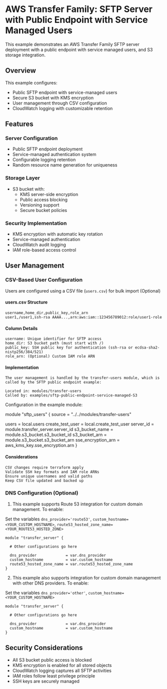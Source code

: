 # AWS Transfer Family: SFTP Server with Public Endpoint with Service Managed Users

This example demonstrates an AWS Transfer Family SFTP server deployment with a public endpoint with service managed users, and S3 storage integration.

## Overview

This example configures:

- Public SFTP endpoint with service-managed users
- Secure S3 bucket with KMS encryption
- User management through CSV configuration
- CloudWatch logging with customizable retention

## Features

### Server Configuration

- Public SFTP endpoint deployment
- Service-managed authentication system
- Configurable logging retention
- Random resource name generation for uniqueness

### Storage Layer

- S3 bucket with:
  - KMS server-side encryption
  - Public access blocking
  - Versioning support
  - Secure bucket policies

### Security Implementation

- KMS encryption with automatic key rotation
- Service-managed authentication
- CloudWatch audit logging
- IAM role-based access control

## User Management

### CSV-Based User Configuration

Users are configured using a CSV file (`users.csv`) for bulk import (Optional)

#### users.csv Structure

```csv
username,home_dir,public_key,role_arn
user1,/user1,ssh-rsa AAAA...,arn:aws:iam::123456789012:role/user1-role
```

#### Column Details

    username: Unique identifier for SFTP access
    home_dir: S3 bucket path (must start with /)
    public_key: SSH public key for authentication (ssh-rsa or ecdsa-sha2-nistp256/384/521)
    role_arn: (Optional) Custom IAM role ARN

#### Implementation

    The user management is handled by the transfer-users module, which is called by the SFTP public endpoint example:

    Located in: modules/transfer-users
    Called by: examples/sftp-public-endpoint-service-managed-S3

Configuration in the example module:

module "sftp_users" {
source = "../../modules/transfer-users"

users = local.users
create_test_user = local.create_test_user
server_id = module.transfer_server.server_id
s3_bucket_name = module.s3_bucket.s3_bucket_id
s3_bucket_arn = module.s3_bucket.s3_bucket_arn
sse_encryption_arn = aws_kms_key.sse_encryption.arn
}

#### Considerations

    CSV changes require terraform apply
    Validate SSH key formats and IAM role ARNs
    Ensure unique usernames and valid paths
    Keep CSV file updated and backed up

### DNS Configuration (Optional)

1. This example supports Route 53 integration for custom domain management. To enable:

Set the variables `dns_provider='route53'`, `custom_hostname=<YOUR_CUSTOM_HOSTNAME>`, `route53_hosted_zone_name=<YOUR_ROUTE53_HOSTED_ZONE>`

```hcl
module "transfer_server" {

  # Other configurations go here

  dns_provider             = var.dns_provider
  custom_hostname          = var.custom_hostname
  route53_hosted_zone_name = var.route53_hosted_zone_name
}
```

2. This example also supports integration for custom domain management with other DNS providers. To enable:

Set the variables `dns_provider='other'`, `custom_hostname=<YOUR_CUSTOM_HOSTNAME>`

```hcl
module "transfer_server" {

  # Other configurations go here

  dns_provider             = var.dns_provider
  custom_hostname          = var.custom_hostname
}
```

## Security Considerations

- All S3 bucket public access is blocked
- KMS encryption is enabled for all stored objects
- CloudWatch logging captures all SFTP activities
- IAM roles follow least privilege principle
- SSH keys are securely managed
